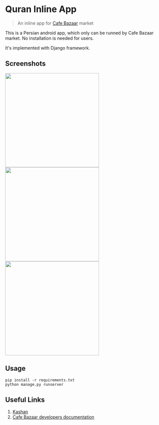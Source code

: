 # Quran Inline App
> An inline app for [Cafe Bazaar](http://cafebazaar.ir) market

This is a Persian android app, which only can be runned by Cafe Bazaar market. No installation is needed for users.

It's implemented with Django framework.

## Screenshots
<img src="https://user-images.githubusercontent.com/7780269/46573691-c95e7e00-c9a5-11e8-91af-6e802e396268.jpg" width="300">
<img src="https://user-images.githubusercontent.com/7780269/46573690-c6638d80-c9a5-11e8-8f77-938989217150.jpg" width="300">
<img src="https://user-images.githubusercontent.com/7780269/46573694-ce233200-c9a5-11e8-9eb1-344a624be6a2.jpg" width="300">

## Usage
```
pip install -r requirements.txt
python manage.py runserver
```

## Useful Links
1. [Kashan](http://kashan.cafebazaar.ir/)
2. [Cafe Bazaar developers documentation](http://developers.cafebazaar.ir/fa/inline-apps/)
